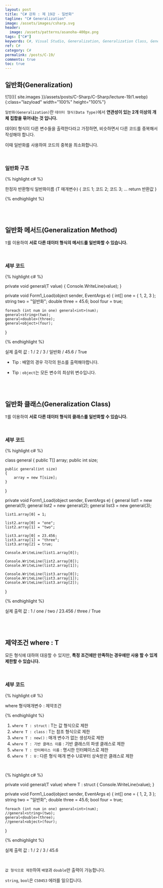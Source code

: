 ```yaml
---
layout: post
title: "C# 강좌 : 제 19강 - 일반화"
tagline: "C# Generalization"
image: /assets/images/csharp.svg
header:
  image: /assets/patterns/asanoha-400px.png
tags: ["C#"]
keywords: C#, Visual Studio, Generalization, Generalization Class, Generalization Method, where, T
ref: C#
category: C#
permalink: /posts/C-19/
comments: true
toc: true
---
```


## 일반화(Generalization) ##

![1]({{ site.images }}/assets/posts/C-Sharp/C-Sharp/lecture-19/1.webp){:class="lazyload" width="100%" height="100%"}

`일반화(Generalization)`란 `데이터 형식(Data Type)`에서 **연관성이 있는 2개 이상의 개체 집합을 묶어내는 것 입니다.**

데이터 형식이 다른 변수들을 출력한다라고 가정하면, 비슷하면서 다른 코드를 중복해서 작성해야 합니다.

이때 일반화를 사용하여 코드의 중복을 최소화합니다.

<br>

### 일반화 구조

{% highlight c# %}

한정자 반환형식 일반화이름<T> (T 매개변수)
{
    코드 1;
    코드 2;
    코드 3;
    ...
    return 반환값
}

{% endhighlight %}  

<br>
<br>

## 일반화 메서드(Generalization Method) ##

`T`를 이용하여 **서로 다른 데이터 형식의 메서드를 일반화할 수 있습니다.**

<br>

### 세부 코드

{% highlight c# %}

private void general<T>(T value)
{
    Console.WriteLine(value);
}

private void Form1_Load(object sender, EventArgs e)
{
    int[] one = { 1, 2, 3 };
    string two = "일반화";
    double three = 45.6;
    bool four = true;

    foreach (int num in one) general<int>(num);
    general<string>(two);
    general<double>(three);
    general<object>(four);
}

{% endhighlight %}  

실제 출력 값 : 1 / 2 / 3 / 일반화 / 45.6 / True

- Tip : 배열의 경우 각각의 원소를 출력해야합니다.

- Tip : `object`는 모든 변수의 최상위 변수입니다.

<br>
<br>

## 일반화 클래스(Generalization Class) ##

`T`를 이용하여 **서로 다른 데이터 형식의 클래스를 일반화할 수 있습니다.**

<br>

### 세부 코드

{% highlight c# %}

class general<T>
{
    public T[] array;
    public int size;

    public general(int size)
    {
        array = new T[size];
    }
}

private void Form1_Load(object sender, EventArgs e)
{
    general<int> list1 = new general<int>(1);
    general<string> list2 = new general<string>(2);
    general<object> list3 = new general<object>(3);

    list1.array[0] = 1;

    list2.array[0] = "one";
    list2.array[1] = "two";

    list3.array[0] = 23.456;
    list3.array[1] = "three";
    list3.array[2] = true;

    Console.WriteLine(list1.array[0]);

    Console.WriteLine(list2.array[0]);
    Console.WriteLine(list2.array[1]);

    Console.WriteLine(list3.array[0]);
    Console.WriteLine(list3.array[1]);
    Console.WriteLine(list3.array[2]);
}

{% endhighlight %}  

실제 출력 값 : 1 / one / two / 23.456 / three / True

<br>
<br>

## 제약조건 where : T ##

모든 형식에 대하여 대응할 수 있지만, **특정 조건에만 만족하는 경우에만 사용 할 수 있게 제한할 수 있습니다.**

<br>

### 세부 코드

{% highlight c# %}

where 형식매개변수 : 제약조건

{% endhighlight %}  

1. `where T : struct` : T는 값 형식으로 제한
2. `where T : class` : T는 참조 형식으로 제한
3. `where T : new()` : 매개 변수가 없는 생성자로 제한
4. `where T : 기반 클래스 이름` : 기반 클래스의 파생 클래스로 제한
5. `where T : 인터페이스 이름` : 명시한 인터페이스로 제한
6. `where T : U` : 다른 형식 매개 변수 U로부터 상속받은 클래스로 제한

<br>

{% highlight c# %}

private void general<T>(T value) where T : struct
{
    Console.WriteLine(value);
}

private void Form1_Load(object sender, EventArgs e)
{
    int[] one = { 1, 2, 3 };
    string two = "일반화";
    double three = 45.6;
    bool four = true;

    foreach (int num in one) general<int>(num);
    //general<string>(two);
    general<double>(three);
    //general<object>(four);
}

{% endhighlight %}  

실제 출력 값 : 1 / 2 / 3 / 45.6

<br>

`값 형식으로 제한`하여 `배열`과 `double`만 출력이 가능합니다.

`string`, `bool`은 `CS0453` 에러를 일으킵니다.
